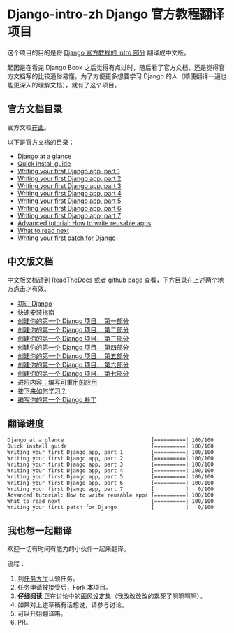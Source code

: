 # Django-intro-zh Django 官方教程翻译项目

这个项目的目的是将 [Django 官方教程的 intro 部分][django-intro] 翻译成中文版。

起因是在看完 Django Book 之后觉得有点过时，随后看了官方文档，还是觉得官方文档写的比较通俗易懂。为了方便更多想要学习 Django 的人（顺便翻译一遍也能更深入的理解文档），就有了这个项目。

## 官方文档目录

官方文档[在此][django-intro]。

以下是官方文档的目录：

- [Django at a glance][django-intro-glance]
- [Quick install guide][django-intro-install]
- [Writing your first Django app, part 1][django-intro-wyfda-1]
- [Writing your first Django app, part 2][django-intro-wyfda-2]
- [Writing your first Django app, part 3][django-intro-wyfda-3]
- [Writing your first Django app, part 4][django-intro-wyfda-4]
- [Writing your first Django app, part 5][django-intro-wyfda-5]
- [Writing your first Django app, part 6][django-intro-wyfda-6]
- [Writing your first Django app, part 7][django-intro-wyfda-7]
- [Advanced tutorial: How to write reusable apps][django-intro-reusableapp]
- [What to read next][django-intro-whatsnext]
- [Writing your first patch for Django][django-intro-pathch]

## 中文版文档

中文版文档请到 [ReadTheDocs][rtd-url] 或者 [github page][gh-url] 查看，下方目录在上述两个地方点击才有效。

- [初识 Django](glance.md)
- [快速安装指南](install.md)
- [创建你的第一个 Django 项目， 第一部分](part1.md)
- [创建你的第一个 Django 项目， 第二部分](part2.md)
- [创建你的第一个 Django 项目， 第三部分](part3.md)
- [创建你的第一个 Django 项目， 第四部分](part4.md)
- [创建你的第一个 Django 项目， 第五部分](part5.md)
- [创建你的第一个 Django 项目， 第六部分](part6.md)
- [创建你的第一个 Django 项目， 第七部分](part7.md)
- [进阶内容：编写可重用的应用](reusable_app.md)
- [接下来如何学习？](whats_next.md)
- [编写你的第一个 Django 补丁](patch.md)

## 翻译进度

```text
Django at a glance                            [==========] 100/100
Quick install guide                           [==========] 100/100
Writing your first Django app, part 1         [==========] 100/100
Writing your first Django app, part 2         [==========] 100/100
Writing your first Django app, part 3         [==========] 100/100
Writing your first Django app, part 4         [==========] 100/100
Writing your first Django app, part 5         [==========] 100/100
Writing your first Django app, part 6         [==========] 100/100
Writing your first Django app, part 7         [          ]   0/100
Advanced tutorial: How to write reusable apps [==========] 100/100
What to read next                             [==========] 100/100
Writing your first patch for Django           [          ]   0/100
```

## 我也想一起翻译

欢迎一切有时间有能力的小伙伴一起来翻译。

流程：

1. 到[任务大厅](https://github.com/7sDream/django-intro-zh/issues/1)认领任务。
2. 任务申请被接受后，Fork 本项目。
3. **仔细阅读** 正在讨论中的[画风设定集](https://github.com/7sDream/django-intro-zh/issues/2)（我改改改改的累死了啊啊啊啊）。
4. 如果对上述草稿有话想说，请参与讨论。
5. 可以开始翻译咯。
6. PR。

 [django-intro]: https://docs.djangoproject.com/en/1.11/intro/
 [django-intro-glance]: https://docs.djangoproject.com/en/1.11/intro/overview/
 [django-intro-install]: https://docs.djangoproject.com/en/1.11/intro/install/
 [django-intro-wyfda-1]: https://docs.djangoproject.com/en/1.11/intro/tutorial01/
 [django-intro-wyfda-2]: https://docs.djangoproject.com/en/1.11/intro/tutorial02/
 [django-intro-wyfda-3]: https://docs.djangoproject.com/en/1.11/intro/tutorial03/
 [django-intro-wyfda-4]: https://docs.djangoproject.com/en/1.11/intro/tutorial04/
 [django-intro-wyfda-5]: https://docs.djangoproject.com/en/1.11/intro/tutorial05/
 [django-intro-wyfda-6]: https://docs.djangoproject.com/en/1.11/intro/tutorial06/
 [django-intro-wyfda-7]: https://docs.djangoproject.com/en/1.11/intro/tutorial07/
 [django-intro-reusableapp]: https://docs.djangoproject.com/en/1.11/intro/reusable-apps/
 [django-intro-whatsnext]: https://docs.djangoproject.com/en/1.11/intro/whatsnext/
 [django-intro-pathch]: https://docs.djangoproject.com/en/1.11/intro/contributing/

[rtd-url]: http://django-intro-zh.readthedocs.org/zh_CN/latest/
[gh-url]: http://7sdream.github.io/django-intro-zh/
